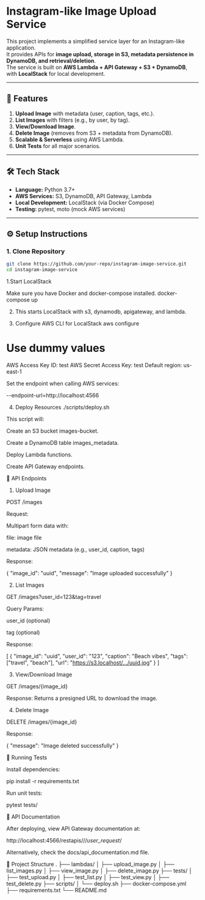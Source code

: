 # Instagram-like Image Upload Service

This project implements a simplified service layer for an Instagram-like application.  
It provides APIs for **image upload, storage in S3, metadata persistence in DynamoDB, and retrieval/deletion**.  
The service is built on **AWS Lambda + API Gateway + S3 + DynamoDB**, with **LocalStack** for local development.

---

## 🚀 Features
1. **Upload Image** with metadata (user, caption, tags, etc.).
2. **List Images** with filters (e.g., by user, by tag).
3. **View/Download Image**.
4. **Delete Image** (removes from S3 + metadata from DynamoDB).
5. **Scalable & Serverless** using AWS Lambda.
6. **Unit Tests** for all major scenarios.

---

## 🛠️ Tech Stack
- **Language:** Python 3.7+
- **AWS Services:** S3, DynamoDB, API Gateway, Lambda
- **Local Development:** LocalStack (via Docker Compose)
- **Testing:** pytest, moto (mock AWS services)

---

## ⚙️ Setup Instructions

### 1. Clone Repository
```bash
git clone https://github.com/your-repo/instagram-image-service.git
cd instagram-image-service
```

1.Start LocalStack

Make sure you have Docker and docker-compose installed.
docker-compose up


2. This starts LocalStack with s3, dynamodb, apigateway, and lambda.

3. Configure AWS CLI for LocalStack
aws configure
# Use dummy values
AWS Access Key ID: test
AWS Secret Access Key: test
Default region: us-east-1


Set the endpoint when calling AWS services:

--endpoint-url=http://localhost:4566

4. Deploy Resources
./scripts/deploy.sh


This script will:

Create an S3 bucket images-bucket.

Create a DynamoDB table images_metadata.

Deploy Lambda functions.

Create API Gateway endpoints.

📡 API Endpoints
1. Upload Image

POST /images

Request:

Multipart form data with:

file: image file

metadata: JSON metadata (e.g., user_id, caption, tags)

Response:

{
  "image_id": "uuid",
  "message": "Image uploaded successfully"
}

2. List Images

GET /images?user_id=123&tag=travel

Query Params:

user_id (optional)

tag (optional)

Response:

[
  {
    "image_id": "uuid",
    "user_id": "123",
    "caption": "Beach vibes",
    "tags": ["travel", "beach"],
    "url": "https://s3.localhost/.../uuid.jpg"
  }
]

3. View/Download Image

GET /images/{image_id}

Response:
Returns a presigned URL to download the image.

4. Delete Image

DELETE /images/{image_id}

Response:

{
  "message": "Image deleted successfully"
}

🧪 Running Tests

Install dependencies:

pip install -r requirements.txt


Run unit tests:

pytest tests/

📖 API Documentation

After deploying, view API Gateway documentation at:

http://localhost:4566/restapis/<api-id>/<stage>/_user_request_/


Alternatively, check the docs/api_documentation.md file.

📂 Project Structure
.
├── lambdas/
│   ├── upload_image.py
│   ├── list_images.py
│   ├── view_image.py
│   ├── delete_image.py
├── tests/
│   ├── test_upload.py
│   ├── test_list.py
│   ├── test_view.py
│   ├── test_delete.py
├── scripts/
│   └── deploy.sh
├── docker-compose.yml
├── requirements.txt
└── README.md

